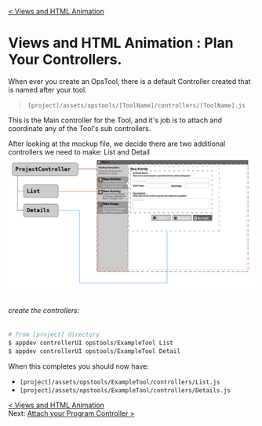 [< Views and HTML Animation](develop_process_views.md)  
# Views and HTML Animation : Plan Your Controllers.

When ever you create an OpsTool, there is a default Controller created that is named after your tool. 
> `[project]/assets/opstools/[ToolName]/controllers/[ToolName].js`

This is the Main controller for the Tool, and it's job is to attach and coordinate any of the Tool's sub controllers.

After looking at the mockup file, we decide there are two additional controllers we need to make:  List and Detail
![Controllers](images/develop_view_controllers.png "Overview")

###### create the controllers:
```sh
# from [project] directory
$ appdev controllerUI opstools/ExampleTool List
$ appdev controllerUI opstools/ExampleTool Detail
```

When this completes you should now have:

+ `[project]/assets/opstools/ExampleTool/controllers/List.js`
+ `[project]/assets/opstools/ExampleTool/controllers/Details.js`



[< Views and HTML Animation](develop_process_views.md)     
Next: [Attach your Program Controller >](develop_view_ex_03_programController.md)